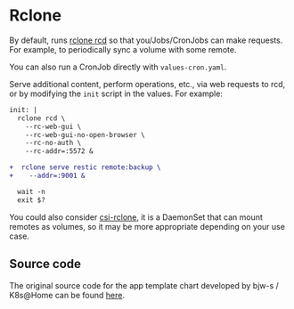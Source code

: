 # Rclone

By default, runs [rclone rcd][rcd] so that you/Jobs/CronJobs can make requests.
For example, to periodically sync a volume with some remote.

You can also run a CronJob directly with `values-cron.yaml`.

Serve additional content, perform operations, etc., via web requests to rcd, or
by modifying the `init` script in the values. For example:

```diff
init: |
  rclone rcd \
    --rc-web-gui \
    --rc-web-gui-no-open-browser \
    --rc-no-auth \
    --rc-addr=:5572 &

+  rclone serve restic remote:backup \
+    --addr=:9001 &

  wait -n
  exit $?
```

You could also consider [csi-rclone][csi], it is a DaemonSet that can mount
remotes as volumes, so it may be more appropriate depending on your use case.

[rcd]: https://rclone.org/commands/rclone_rcd/
[csi]: https://github.com/wunderio/csi-rclone

## Source code

The original source code for the app template chart developed by bjw-s / K8s@Home can be found
[here](https://github.com/bjw-s/helm-charts/tree/main/charts/other/app-template).
